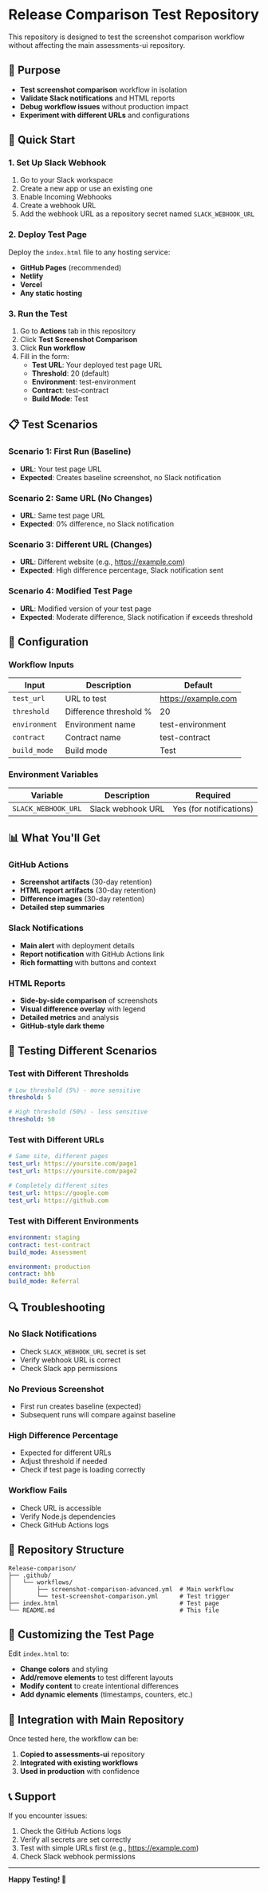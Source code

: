 # Release Comparison Test Repository

This repository is designed to test the screenshot comparison workflow without affecting the main assessments-ui repository.

## 🎯 Purpose

- **Test screenshot comparison** workflow in isolation
- **Validate Slack notifications** and HTML reports
- **Debug workflow issues** without production impact
- **Experiment with different URLs** and configurations

## 🚀 Quick Start

### 1. Set Up Slack Webhook

1. Go to your Slack workspace
2. Create a new app or use an existing one
3. Enable Incoming Webhooks
4. Create a webhook URL
5. Add the webhook URL as a repository secret named `SLACK_WEBHOOK_URL`

### 2. Deploy Test Page

Deploy the `index.html` file to any hosting service:
- **GitHub Pages** (recommended)
- **Netlify**
- **Vercel**
- **Any static hosting**

### 3. Run the Test

1. Go to **Actions** tab in this repository
2. Click **Test Screenshot Comparison**
3. Click **Run workflow**
4. Fill in the form:
   - **Test URL**: Your deployed test page URL
   - **Threshold**: 20 (default)
   - **Environment**: test-environment
   - **Contract**: test-contract
   - **Build Mode**: Test

## 📋 Test Scenarios

### Scenario 1: First Run (Baseline)
- **URL**: Your test page URL
- **Expected**: Creates baseline screenshot, no Slack notification

### Scenario 2: Same URL (No Changes)
- **URL**: Same test page URL
- **Expected**: 0% difference, no Slack notification

### Scenario 3: Different URL (Changes)
- **URL**: Different website (e.g., https://example.com)
- **Expected**: High difference percentage, Slack notification sent

### Scenario 4: Modified Test Page
- **URL**: Modified version of your test page
- **Expected**: Moderate difference, Slack notification if exceeds threshold

## 🔧 Configuration

### Workflow Inputs

| Input | Description | Default |
|-------|-------------|---------|
| `test_url` | URL to test | https://example.com |
| `threshold` | Difference threshold % | 20 |
| `environment` | Environment name | test-environment |
| `contract` | Contract name | test-contract |
| `build_mode` | Build mode | Test |

### Environment Variables

| Variable | Description | Required |
|----------|-------------|----------|
| `SLACK_WEBHOOK_URL` | Slack webhook URL | Yes (for notifications) |

## 📊 What You'll Get

### GitHub Actions
- **Screenshot artifacts** (30-day retention)
- **HTML report artifacts** (30-day retention)
- **Difference images** (30-day retention)
- **Detailed step summaries**

### Slack Notifications
- **Main alert** with deployment details
- **Report notification** with GitHub Actions link
- **Rich formatting** with buttons and context

### HTML Reports
- **Side-by-side comparison** of screenshots
- **Visual difference overlay** with legend
- **Detailed metrics** and analysis
- **GitHub-style dark theme**

## 🧪 Testing Different Scenarios

### Test with Different Thresholds
```yaml
# Low threshold (5%) - more sensitive
threshold: 5

# High threshold (50%) - less sensitive  
threshold: 50
```

### Test with Different URLs
```yaml
# Same site, different pages
test_url: https://yoursite.com/page1
test_url: https://yoursite.com/page2

# Completely different sites
test_url: https://google.com
test_url: https://github.com
```

### Test with Different Environments
```yaml
environment: staging
contract: test-contract
build_mode: Assessment

environment: production  
contract: bhb
build_mode: Referral
```

## 🔍 Troubleshooting

### No Slack Notifications
- Check `SLACK_WEBHOOK_URL` secret is set
- Verify webhook URL is correct
- Check Slack app permissions

### No Previous Screenshot
- First run creates baseline (expected)
- Subsequent runs will compare against baseline

### High Difference Percentage
- Expected for different URLs
- Adjust threshold if needed
- Check if test page is loading correctly

### Workflow Fails
- Check URL is accessible
- Verify Node.js dependencies
- Check GitHub Actions logs

## 📁 Repository Structure

```
Release-comparison/
├── .github/
│   └── workflows/
│       ├── screenshot-comparison-advanced.yml  # Main workflow
│       └── test-screenshot-comparison.yml      # Test trigger
├── index.html                                  # Test page
└── README.md                                   # This file
```

## 🎨 Customizing the Test Page

Edit `index.html` to:
- **Change colors** and styling
- **Add/remove elements** to test different layouts
- **Modify content** to create intentional differences
- **Add dynamic elements** (timestamps, counters, etc.)

## 🔄 Integration with Main Repository

Once tested here, the workflow can be:
1. **Copied to assessments-ui** repository
2. **Integrated with existing workflows**
3. **Used in production** with confidence

## 📞 Support

If you encounter issues:
1. Check the GitHub Actions logs
2. Verify all secrets are set correctly
3. Test with simple URLs first (e.g., https://example.com)
4. Check Slack webhook permissions

---

**Happy Testing! 🚀**
